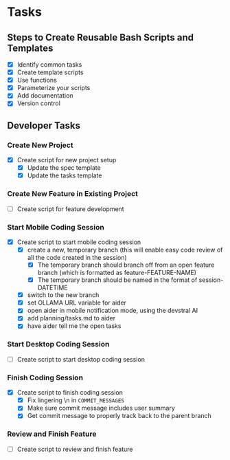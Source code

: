 # Tasks

## Steps to Create Reusable Bash Scripts and Templates

- [x] Identify common tasks
- [x] Create template scripts
- [x] Use functions
- [x] Parameterize your scripts
- [x] Add documentation
- [x] Version control

## Developer Tasks

### Create New Project

- [x] Create script for new project setup
  - [x] Update the spec template
  - [x] Update the tasks template

### Create New Feature in Existing Project

- [ ] Create script for feature development

### Start Mobile Coding Session

- [x] Create script to start mobile coding session
  - [x] create a new, temporary branch (this will enable easy code review of all the code created in the session)
    - [x] The temporary branch should branch off from an open feature branch (which is formatted as feature-FEATURE-NAME)
    - [x] The temporary branch should be named in the format of session-DATETIME
  - [x] switch to the new branch
  - [x] set OLLAMA URL variable for aider
  - [x] open aider in mobile notification mode, using the devstral AI
  - [x] add planning/tasks.md to aider
  - [x] have aider tell me the open tasks

### Start Desktop Coding Session

- [ ] Create script to start desktop coding session

### Finish Coding Session

- [x] Create script to finish coding session
  - [x] Fix lingering \n in `COMMIT_MESSAGES`
  - [x] Make sure commit message includes user summary
  - [x] Get commit message to properly track back to the parent branch

### Review and Finish Feature

- [ ] Create script to review and finish feature
